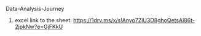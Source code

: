 Data-Analysis-Journey
1. excel
   link to the sheet: https://1drv.ms/x/s!Anyo7ZjU3D8ghoQetsAi86t-2jpkNw?e=GjFKkU

